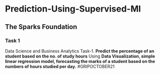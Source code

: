 # Prediction-Using-Supervised-Ml
## The Sparks Foundation 
### Task 1


Data Science and Business Analytics Task-1.
**Predict the percentage of an student based on the no. of study hours** Using **Data Visualization,  simple linear regression model, forecasting the marks of a student based on the numbers of hours studied per day.**
#GRIPOCTOBER21 

